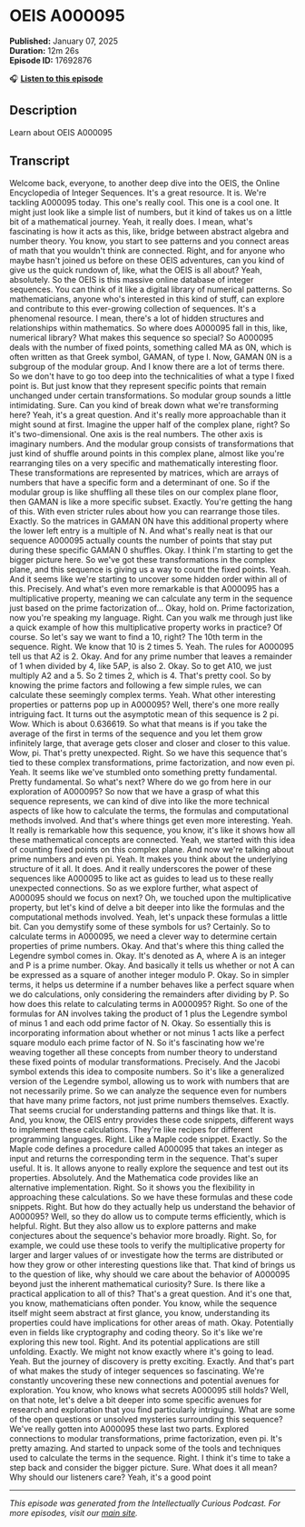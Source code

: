 # OEIS A000095

**Published:** January 07, 2025  
**Duration:** 12m 26s  
**Episode ID:** 17692876

🎧 **[Listen to this episode](https://intellectuallycurious.buzzsprout.com/2529712/episodes/17692876-oeis-a000095)**

## Description

Learn about OEIS A000095

## Transcript

Welcome back, everyone, to another deep dive into the OEIS, the Online Encyclopedia of Integer Sequences. It's a great resource. It is. We're tackling A000095 today. This one's really cool. This one is a cool one. It might just look like a simple list of numbers, but it kind of takes us on a little bit of a mathematical journey. Yeah, it really does. I mean, what's fascinating is how it acts as this, like, bridge between abstract algebra and number theory. You know, you start to see patterns and you connect areas of math that you wouldn't think are connected. Right, and for anyone who maybe hasn't joined us before on these OEIS adventures, can you kind of give us the quick rundown of, like, what the OEIS is all about? Yeah, absolutely. So the OEIS is this massive online database of integer sequences. You can think of it like a digital library of numerical patterns. So mathematicians, anyone who's interested in this kind of stuff, can explore and contribute to this ever-growing collection of sequences. It's a phenomenal resource. I mean, there's a lot of hidden structures and relationships within mathematics. So where does A000095 fall in this, like, numerical library? What makes this sequence so special? So A000095 deals with the number of fixed points, something called MA as 0N, which is often written as that Greek symbol, GAMAN, of type I. Now, GAMAN 0N is a subgroup of the modular group. And I know there are a lot of terms there. So we don't have to go too deep into the technicalities of what a type I fixed point is. But just know that they represent specific points that remain unchanged under certain transformations. So modular group sounds a little intimidating. Sure. Can you kind of break down what we're transforming here? Yeah, it's a great question. And it's really more approachable than it might sound at first. Imagine the upper half of the complex plane, right? So it's two-dimensional. One axis is the real numbers. The other axis is imaginary numbers. And the modular group consists of transformations that just kind of shuffle around points in this complex plane, almost like you're rearranging tiles on a very specific and mathematically interesting floor. These transformations are represented by matrices, which are arrays of numbers that have a specific form and a determinant of one. So if the modular group is like shuffling all these tiles on our complex plane floor, then GAMAN is like a more specific subset. Exactly. You're getting the hang of this. With even stricter rules about how you can rearrange those tiles. Exactly. So the matrices in GAMAN 0N have this additional property where the lower left entry is a multiple of N. And what's really neat is that our sequence A000095 actually counts the number of points that stay put during these specific GAMAN 0 shuffles. Okay. I think I'm starting to get the bigger picture here. So we've got these transformations in the complex plane, and this sequence is giving us a way to count the fixed points. Yeah. And it seems like we're starting to uncover some hidden order within all of this. Precisely. And what's even more remarkable is that A000095 has a multiplicative property, meaning we can calculate any term in the sequence just based on the prime factorization of... Okay, hold on. Prime factorization, now you're speaking my language. Right. Can you walk me through just like a quick example of how this multiplicative property works in practice? Of course. So let's say we want to find a 10, right? The 10th term in the sequence. Right. We know that 10 is 2 times 5. Yeah. The rules for A000095 tell us that A2 is 2. Okay. And for any prime number that leaves a remainder of 1 when divided by 4, like 5AP, is also 2. Okay. So to get A10, we just multiply A2 and a 5. So 2 times 2, which is 4. That's pretty cool. So by knowing the prime factors and following a few simple rules, we can calculate these seemingly complex terms. Yeah. What other interesting properties or patterns pop up in A000095? Well, there's one more really intriguing fact. It turns out the asymptotic mean of this sequence is 2 pi. Wow. Which is about 0.636619. So what that means is if you take the average of the first in terms of the sequence and you let them grow infinitely large, that average gets closer and closer and closer to this value. Wow, pi. That's pretty unexpected. Right. So we have this sequence that's tied to these complex transformations, prime factorization, and now even pi. Yeah. It seems like we've stumbled onto something pretty fundamental. Pretty fundamental. So what's next? Where do we go from here in our exploration of A000095? So now that we have a grasp of what this sequence represents, we can kind of dive into like the more technical aspects of like how to calculate the terms, the formulas and computational methods involved. And that's where things get even more interesting. Yeah. It really is remarkable how this sequence, you know, it's like it shows how all these mathematical concepts are connected. Yeah, we started with this idea of counting fixed points on this complex plane. And now we're talking about prime numbers and even pi. Yeah. It makes you think about the underlying structure of it all. It does. And it really underscores the power of these sequences like A000095 to like act as guides to lead us to these really unexpected connections. So as we explore further, what aspect of A000095 should we focus on next? Oh, we touched upon the multiplicative property, but let's kind of delve a bit deeper into like the formulas and the computational methods involved. Yeah, let's unpack these formulas a little bit. Can you demystify some of these symbols for us? Certainly. So to calculate terms in A000095, we need a clever way to determine certain properties of prime numbers. Okay. And that's where this thing called the Legendre symbol comes in. Okay. It's denoted as A, where A is an integer and P is a prime number. Okay. And basically it tells us whether or not A can be expressed as a square of another integer modulo P. Okay. So in simpler terms, it helps us determine if a number behaves like a perfect square when we do calculations, only considering the remainders after dividing by P. So how does this relate to calculating terms in A000095? Right. So one of the formulas for AN involves taking the product of 1 plus the Legendre symbol of minus 1 and each odd prime factor of N. Okay. So essentially this is incorporating information about whether or not minus 1 acts like a perfect square modulo each prime factor of N. So it's fascinating how we're weaving together all these concepts from number theory to understand these fixed points of modular transformations. Precisely. And the Jacobi symbol extends this idea to composite numbers. So it's like a generalized version of the Legendre symbol, allowing us to work with numbers that are not necessarily prime. So we can analyze the sequence even for numbers that have many prime factors, not just prime numbers themselves. Exactly. That seems crucial for understanding patterns and things like that. It is. And, you know, the OEIS entry provides these code snippets, different ways to implement these calculations. They're like recipes for different programming languages. Right. Like a Maple code snippet. Exactly. So the Maple code defines a procedure called A000095 that takes an integer as input and returns the corresponding term in the sequence. That's super useful. It is. It allows anyone to really explore the sequence and test out its properties. Absolutely. And the Mathematica code provides like an alternative implementation. Right. So it shows you the flexibility in approaching these calculations. So we have these formulas and these code snippets. Right. But how do they actually help us understand the behavior of A000095? Well, so they do allow us to compute terms efficiently, which is helpful. Right. But they also allow us to explore patterns and make conjectures about the sequence's behavior more broadly. Right. So, for example, we could use these tools to verify the multiplicative property for larger and larger values of or investigate how the terms are distributed or how they grow or other interesting questions like that. That kind of brings us to the question of like, why should we care about the behavior of A000095 beyond just the inherent mathematical curiosity? Sure. Is there like a practical application to all of this? That's a great question. And it's one that, you know, mathematicians often ponder. You know, while the sequence itself might seem abstract at first glance, you know, understanding its properties could have implications for other areas of math. Okay. Potentially even in fields like cryptography and coding theory. So it's like we're exploring this new tool. Right. And its potential applications are still unfolding. Exactly. We might not know exactly where it's going to lead. Yeah. But the journey of discovery is pretty exciting. Exactly. And that's part of what makes the study of integer sequences so fascinating. We're constantly uncovering these new connections and potential avenues for exploration. You know, who knows what secrets A000095 still holds? Well, on that note, let's delve a bit deeper into some specific avenues for research and exploration that you find particularly intriguing. What are some of the open questions or unsolved mysteries surrounding this sequence? We've really gotten into A000095 these last two parts. Explored connections to modular transformations, prime factorization, even pi. It's pretty amazing. And started to unpack some of the tools and techniques used to calculate the terms in the sequence. Right. I think it's time to take a step back and consider the bigger picture. Sure. What does it all mean? Why should our listeners care? Yeah, it's a good point

---
*This episode was generated from the Intellectually Curious Podcast. For more episodes, visit our [main site](https://intellectuallycurious.buzzsprout.com).*
